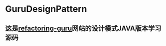 # GuruDesignPattern
## 这是[refactoring-guru](https://refactoringguru.cn/design-patterns/catalog)网站的设计模式JAVA版本学习源码
